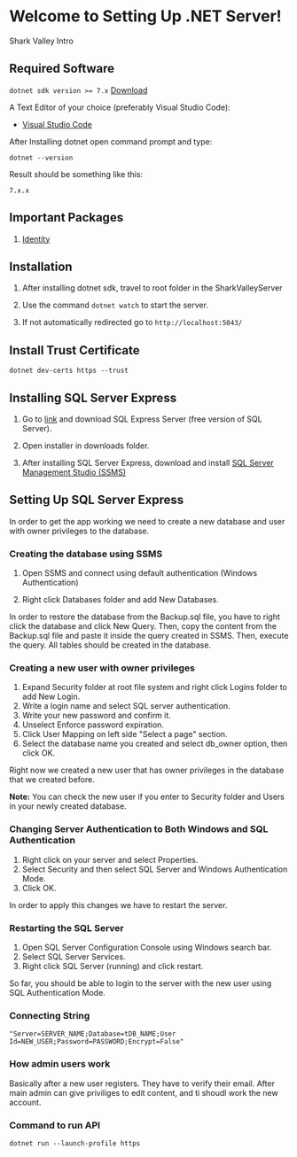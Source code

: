 # Welcome to Setting Up .NET Server!

  

Shark Valley Intro
  
  

## Required Software

  

`dotnet sdk version >= 7.x` [Download](https://dotnet.microsoft.com/en-us/download)

  

A Text Editor of your choice (preferably Visual Studio Code):

- [Visual Studio Code](https://code.visualstudio.com/download)

  

After Installing dotnet open command prompt and type:

`dotnet --version`

  

Result should be something like this:

`7.x.x`



## Important Packages

1. [Identity](https://learn.microsoft.com/en-us/aspnet/core/security/authentication/identity?view=aspnetcore-7.0&tabs=visual-studio)

  

## Installation

  

1. After installing dotnet sdk, travel to root folder in the SharkValleyServer

2. Use the command `dotnet watch` to start the server.

3. If not automatically redirected go to `http://localhost:5043/`



## Install Trust Certificate
`dotnet dev-certs https --trust`



## Installing SQL Server Express

  

1. Go to [link](https://www.microsoft.com/en-us/sql-server/sql-server-downloads) and download SQL Express Server (free version of SQL Server).

2. Open installer in downloads folder.

3. After installing SQL Server Express, download and install [SQL Server Management Studio (SSMS)](https://learn.microsoft.com/en-us/sql/ssms/download-sql-server-management-studio-ssms?view=sql-server-ver16&redirectedfrom=MSDN)

## Setting Up SQL Server Express

  In order to get the app working we need to create a new database and user with owner privileges to the database.

### Creating the database using SSMS

1. Open SSMS and connect using default authentication (Windows Authentication)

2. Right click Databases folder and add New Databases.


In order to restore the database from the Backup.sql file, you have to right click the database and click New Query. Then, copy the content from the Backup.sql file and paste it inside the query created in SSMS. Then, execute the query. All tables should be created in the database.

### Creating a new user with owner privileges

1. Expand Security folder at root file system and right click Logins folder to add New Login.
2. Write a login name and select SQL server authentication.
3. Write your new password and confirm it.
4. Unselect Enforce password expiration.
5. Click User Mapping on left side "Select a page" section.
6. Select the database name you created and select db_owner option, then click OK.

Right now we created a new user that has owner privileges in the database that we created before.

**Note:** You can check the new user if you enter to Security folder and Users in your newly created database.

### Changing Server Authentication to Both Windows and SQL Authentication

1. Right click on your server and select Properties.
2. Select Security and then select SQL Server and Windows Authentication Mode.
3. Click OK.

In order to apply this changes we have to restart the server.

### Restarting the SQL Server

1. Open SQL Server Configuration Console using Windows search bar.
2. Select SQL Server Services.
3. Right click SQL Server (running) and click restart.

So far, you should be able to login to the server with the new user using SQL Authentication Mode.


### Connecting String
`"Server=SERVER_NAME;Database=tDB_NAME;User Id=NEW_USER;Password=PASSWORD;Encrypt=False"`

### How admin users work

Basically after a new user registers. They have to verify their email. After main admin can give priviliges to edit content, and ti shoudl work the new account.


### Command to run API
`dotnet run --launch-profile https`
